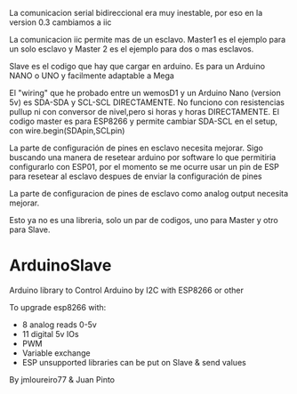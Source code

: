 La comunicacion serial bidireccional era muy inestable, por eso en la version 0.3 cambiamos a iic

La comunicacion iic permite mas de un esclavo. Master1 es el ejemplo para un solo esclavo y Master 2 es el ejemplo para dos o mas esclavos.

Slave es el codigo que hay que cargar en arduino. Es para un Arduino NANO o UNO y facilmente adaptable a Mega

El "wiring" que he probado entre un wemosD1 y un Arduino Nano (version 5v) es SDA-SDA y SCL-SCL DIRECTAMENTE.
No funciono con resistencias pullup ni con conversor de nivel,pero si horas y horas DIRECTAMENTE.
El codigo master es para ESP8266 y permite cambiar SDA-SCL en el setup, con wire.begin(SDApin,SCLpin)

La parte de configuración de pines en esclavo necesita mejorar. 
Sigo buscando una manera de resetear arduino por software lo que permitiria configurarlo con ESP01, por el momento se me ocurre usar un pin de ESP para resetear al esclavo despues de enviar la configuración de pines

La parte de configuracion de pines de esclavo como analog output necesita mejorar. 

Esto ya no es una libreria, solo un par de codigos, uno para Master y otro para Slave.

# ArduinoSlave

Arduino library to Control Arduino by I2C with ESP8266 or other

To upgrade esp8266 with:

- 8 analog reads 0-5v
- 11 digital 5v IOs
- PWM 
- Variable exchange 
- ESP unsupported libraries can be put on Slave & send values

By jmloureiro77 & Juan Pinto
